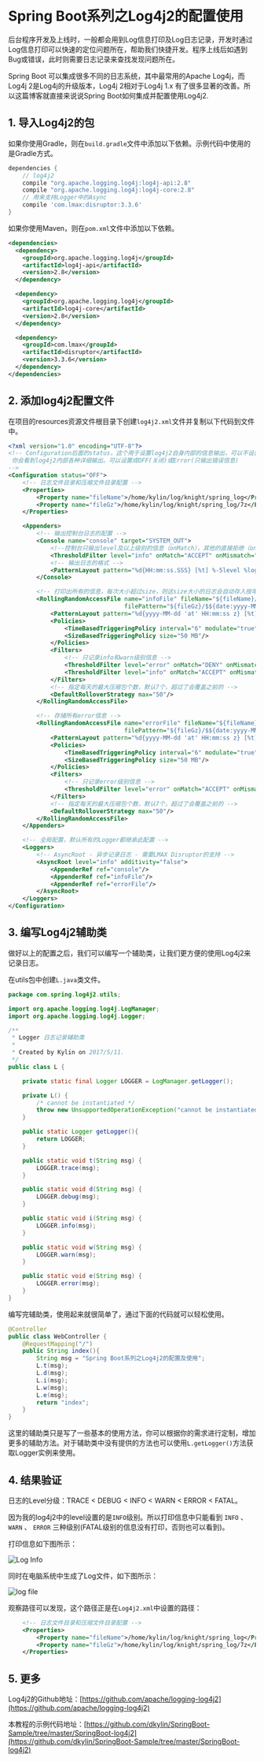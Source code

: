 # Spring Boot系列之Log4j2的配置使用

后台程序开发及上线时，一般都会用到Log信息打印及Log日志记录，开发时通过Log信息打印可以快速的定位问题所在，帮助我们快捷开发。程序上线后如遇到Bug或错误，此时则需要日志记录来查找发现问题所在。

Spring Boot 可以集成很多不同的日志系统，其中最常用的Apache Log4j，而Log4j 2是Log4j的升级版本，Log4j 2相对于Log4j 1.x 有了很多显著的改善。所以这篇博客就直接来说说Spring Boot如何集成并配置使用Log4j2.

## 1. 导入Log4j2的包

如果你使用Gradle，则在`build.gradle`文件中添加以下依赖。示例代码中使用的是Gradle方式。

```gradle
dependencies {
    // log4j2 
    compile "org.apache.logging.log4j:log4j-api:2.8"
    compile "org.apache.logging.log4j:log4j-core:2.8"
    // 用来支持Logger中的Async
    compile 'com.lmax:disruptor:3.3.6'
}
```


如果你使用Maven，则在`pom.xml`文件中添加以下依赖。

```xml
<dependencies>
  <dependency>
    <groupId>org.apache.logging.log4j</groupId>
    <artifactId>log4j-api</artifactId>
    <version>2.8</version>
  </dependency>

  <dependency>
    <groupId>org.apache.logging.log4j</groupId>
    <artifactId>log4j-core</artifactId>
    <version>2.8</version>
  </dependency>

  <dependency>
    <groupId>com.lmax</groupId>
    <artifactId>disruptor</artifactId>
    <version>3.3.6</version>
  </dependency>
</dependencies>
```

## 2. 添加log4j2配置文件

在项目的resources资源文件根目录下创建`log4j2.xml`文件并复制以下代码到文件中。

```xml
<?xml version="1.0" encoding="UTF-8"?>
<!-- Configuration后面的status，这个用于设置log4j2自身内部的信息输出，可以不设置，当设置成trace时，
 你会看到log4j2内部各种详细输出。可以设置成OFF(关闭)或Error(只输出错误信息)
-->
<Configuration status="OFF">
    <!-- 日志文件目录和压缩文件目录配置 -->
    <Properties>
        <Property name="fileName">/home/kylin/log/knight/spring_log</Property>
        <Property name="fileGz">/home/kylin/log/knight/spring_log/7z</Property>
    </Properties>

    <Appenders>
        <!-- 输出控制台日志的配置 -->
        <Console name="console" target="SYSTEM_OUT">
            <!--控制台只输出level及以上级别的信息（onMatch），其他的直接拒绝（onMismatch）-->
            <ThresholdFilter level="info" onMatch="ACCEPT" onMismatch="DENY"/>
            <!-- 输出日志的格式 -->
            <PatternLayout pattern="%d{HH:mm:ss.SSS} [%t] %-5level %logger{36} - %msg%n"/>
        </Console>

        <!-- 打印出所有的信息，每次大小超过size，则这size大小的日志会自动存入按年份-月份建立的文件夹下面并进行压缩，作为存档 -->
        <RollingRandomAccessFile name="infoFile" fileName="${fileName}/web-info.log" immediateFlush="false"
                                 filePattern="${fileGz}/$${date:yyyy-MM}/app-%d{MM-dd-yyyy}-%i.web-info.gz">
            <PatternLayout pattern="%d{yyyy-MM-dd 'at' HH:mm:ss z} [%t] %-5level %logger{36} %L %M - %msg%xEx%n" />
            <Policies>
                <TimeBasedTriggeringPolicy interval="6" modulate="true" />
                <SizeBasedTriggeringPolicy size="50 MB"/>
            </Policies>
            <Filters>
                <!-- 只记录info和warn级别信息 -->
                <ThresholdFilter level="error" onMatch="DENY" onMismatch="NEUTRAL"/>
                <ThresholdFilter level="info" onMatch="ACCEPT" onMismatch="DENY" />
            </Filters>
            <!-- 指定每天的最大压缩包个数，默认7个，超过了会覆盖之前的 -->
            <DefaultRolloverStrategy max="50"/>
        </RollingRandomAccessFile>

        <!-- 存储所有error信息 -->
        <RollingRandomAccessFile name="errorFile" fileName="${fileName}/web-error.log" immediateFlush="false"
                                 filePattern="${fileGz}/$${date:yyyy-MM}/app-%d{MM-dd-yyyy}-%i.web-error.gz">
            <PatternLayout pattern="%d{yyyy-MM-dd 'at' HH:mm:ss z} [%t] %-5level %logger{36} %L %M - %msg%xEx%n" />
            <Policies>
                <TimeBasedTriggeringPolicy interval="6" modulate="true" />
                <SizeBasedTriggeringPolicy size="50 MB"/>
            </Policies>
            <Filters>
                <!-- 只记录error级别信息 -->
                <ThresholdFilter level="error" onMatch="ACCEPT" onMismatch="DENY" />
            </Filters>
            <!-- 指定每天的最大压缩包个数，默认7个，超过了会覆盖之前的 -->
            <DefaultRolloverStrategy max="50"/>
        </RollingRandomAccessFile>
    </Appenders>

    <!-- 全局配置，默认所有的Logger都继承此配置 -->
    <Loggers>
        <!-- AsyncRoot - 异步记录日志 - 需要LMAX Disruptor的支持 -->
        <AsyncRoot level="info" additivity="false">
            <AppenderRef ref="console"/>
            <AppenderRef ref="infoFile"/>
            <AppenderRef ref="errorFile"/>
        </AsyncRoot>
    </Loggers>
</Configuration>
```

## 3. 编写Log4j2辅助类

做好以上的配置之后，我们可以编写一个辅助类，让我们更方便的使用Log4j2来记录日志。

在utils包中创建`L.java`类文件。

```java
package com.spring.log4j2.utils;

import org.apache.logging.log4j.LogManager;
import org.apache.logging.log4j.Logger;

/**
 * Logger 日志记录辅助类
 * 
 * Created by Kylin on 2017/5/11.
 */
public class L {

    private static final Logger LOGGER = LogManager.getLogger();

    private L() {
        /* cannot be instantiated */
        throw new UnsupportedOperationException("cannot be instantiated");
    }

    public static Logger getLogger(){
        return LOGGER;
    }

    public static void t(String msg) {
        LOGGER.trace(msg);
    }

    public static void d(String msg) {
        LOGGER.debug(msg);
    }

    public static void i(String msg) {
        LOGGER.info(msg);
    }

    public static void w(String msg) {
        LOGGER.warn(msg);
    }

    public static void e(String msg) {
        LOGGER.error(msg);
    }
}
```

编写完辅助类，使用起来就很简单了，通过下面的代码就可以轻松使用。

```java
@Controller
public class WebController {
    @RequestMapping("/")
    public String index(){
        String msg = "Spring Boot系列之Log4j2的配置及使用";
        L.t(msg);
        L.d(msg);
        L.i(msg);
        L.w(msg);
        L.e(msg);
        return "index";
    }
}
```

这里的辅助类只是写了一些基本的使用方法，你可以根据你的需求进行定制，增加更多的辅助方法。对于辅助类中没有提供的方法也可以使用`L.getLogger()`方法获取Logger实例来使用。

## 4. 结果验证

日志的Level分级：TRACE < DEBUG < INFO < WARN < ERROR < FATAL。

因为我的log4j2中的level设置的是`INFO`级别。所以打印信息中只能看到 `INFO` 、`WARN` 、 `ERROR` 三种级别(FATAL级别的信息没有打印，否则也可以看到)。

打印信息如下图所示：

![Log Info](https://ooo.0o0.ooo/2017/05/11/59141c76b8b07.png)

同时在电脑系统中生成了Log文件，如下图所示：

![log file](https://ooo.0o0.ooo/2017/05/11/59141ce1be407.png)

观察路径可以发现，这个路径正是在`Log4j2.xml`中设置的路径：

```xml
    <!-- 日志文件目录和压缩文件目录配置 -->
    <Properties>
        <Property name="fileName">/home/kylin/log/knight/spring_log</Property>
        <Property name="fileGz">/home/kylin/log/knight/spring_log/7z</Property>
    </Properties>
```

## 5. 更多

Log4j2的Github地址：[https://github.com/apache/logging-log4j2](https://github.com/apache/logging-log4j2)

本教程的示例代码地址：[https://github.com/dkylin/SpringBoot-Sample/tree/master/SpringBoot-log4j2](https://github.com/dkylin/SpringBoot-Sample/tree/master/SpringBoot-log4j2)

